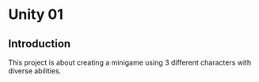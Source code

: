 # Unity 01

## Introduction

This project is about creating a minigame using 3 different characters with diverse abilities.
